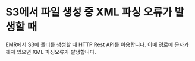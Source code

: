 # S3에서 파일 생성 중 XML 파싱 오류가 발생할 때 
EMR에서 S3에 폴더를 생성할 때 HTTP Rest API를 이용합니다. 이때 경로에 문자가 깨져 있으면 XML 파싱오류가 발생합니다. 
